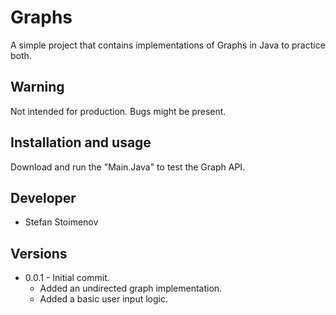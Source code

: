 # Graphs

A simple project that contains implementations of Graphs in Java to practice both.

## Warning

Not intended for production. Bugs might be present.

## Installation and usage

Download and run the "Main.Java" to test the Graph API.

## Developer

* Stefan Stoimenov

## Versions

* 0.0.1 - Initial commit.
  * Added an undirected graph implementation.
  * Added a basic user input logic.
